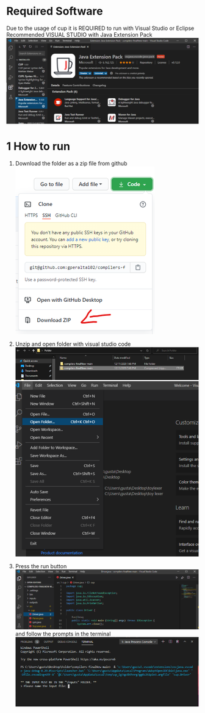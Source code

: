 # Required Software
Due to the usage of cup it is REQUIRED to run with Visual Studio or Eclipse
Recommended VISUAL STUDIO with Java Extension Pack
![Alt text](images/javapack.png?raw=true "Java Pack")


# 1 How to run
1. Download the folder as a zip file from github
![Alt text](images/zipDownload.png?raw=true "Download")

2. Unzip and open folder with visual studio code
![Alt text](images/unzipped.png?raw=true "File")
![Alt text](images/openfolder.png?raw=true "Open")
3. Press the run button
![Alt text](images/run.png?raw=true "File")
    and follow the prompts in the terminal
    ![Alt text](images/cmd.png?raw=true "File")